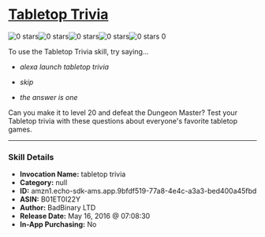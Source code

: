 # [Tabletop Trivia](http://alexa.amazon.com/#skills/amzn1.echo-sdk-ams.app.9bfdf519-77a8-4e4c-a3a3-bed400a45fbd)
![0 stars](../../images/ic_star_border_black_18dp_1x.png)![0 stars](../../images/ic_star_border_black_18dp_1x.png)![0 stars](../../images/ic_star_border_black_18dp_1x.png)![0 stars](../../images/ic_star_border_black_18dp_1x.png)![0 stars](../../images/ic_star_border_black_18dp_1x.png) 0

To use the Tabletop Trivia skill, try saying...

* *alexa launch tabletop trivia*

* *skip*

* *the answer is one*

Can you make it to level 20 and defeat the Dungeon Master? Test your Tabletop  trivia with these questions about everyone's favorite tabletop games.

***

### Skill Details

* **Invocation Name:** tabletop trivia
* **Category:** null
* **ID:** amzn1.echo-sdk-ams.app.9bfdf519-77a8-4e4c-a3a3-bed400a45fbd
* **ASIN:** B01ET0I22Y
* **Author:** BadBinary LTD
* **Release Date:** May 16, 2016 @ 07:08:30
* **In-App Purchasing:** No
